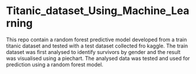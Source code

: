 # Titanic_dataset_Using_Machine_Learning
This repo contain a random forest predictive model developed from a train titanic dataset  and tested with a test dataset collected fro kaggle. The train dataset  was first analysed to identify survivors by gender and the result was visualised using a piechart.  The analysed data was tested and used for prediction using a random forest model.
